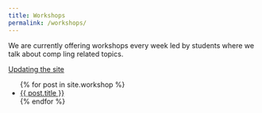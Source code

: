 ```yaml
---
title: Workshops 
permalink: /workshops/
---
```



We are currently offering workshops every week led by students where we talk about comp ling  related  topics.

[Updating the site](/collections/_workshops/simple_website)

<ul>
    {% for post in site.workshop %}
    <li><a href="{{ post.url }}">{{ post.title }}</a></li>
    {% endfor %}
</ul>